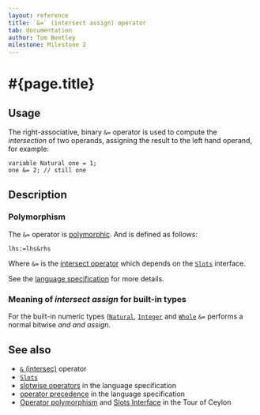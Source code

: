```yaml
---
layout: reference
title: `&=` (intersect assign) operator
tab: documentation
author: Tom Bentley
milestone: Milestone 2
---
```


# #{page.title}

## Usage 

The right-associative, binary `&=` operator is used to compute the 
*intersection* of two operands, assigning the result to the left hand 
operand, for example:

    variable Natural one = 1;
    one &= 2; // still one

## Description

### Polymorphism

The `&=` operator is [polymorphic](/documentation/reference/operator/operator-polymorphism). 
And is defined as follows:

    lhs:=lhs&rhs

Where `&=` is the [intersect operator](../intersect) which depends on the 
[`Slots`](../../ceylon.language/Slots) interface.

See the [language specification](#{site.urls.spec}#slotwiseoperators) for 
more details.

### Meaning of *intersect assign* for built-in types

For the built-in numeric types ([`Natural`](../../ceylon.language/Natural), 
[`Integer`](../../ceylon.language/Integer) and
[`Whole`](../../ceylon.language/Whole) 
`&=` performs a normal bitwise *and and assign*. 

## See also

* [`&` (intersec)](../intersect) operator
* [`Slots`](../../ceylon.language/Slots)
* [slotwise operators](#{site.urls.spec}#slotwiseoperators) in the 
  language specification
* [operator precedence](#{site.urls.spec}#operatorprecedence) in the 
  language specification
* [Operator polymorphism](/documentation/tour/language-module/#operator_polymorphism) 
  and 
  [Slots Interface](/documentation/tour/language-module/#the_slots_interface) 
  in the Tour of Ceylon

